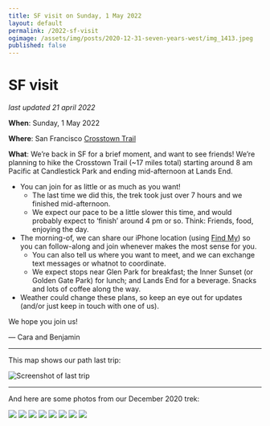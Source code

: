 ```yaml
---
title: SF visit on Sunday, 1 May 2022
layout: default
permalink: /2022-sf-visit
ogimage: /assets/img/posts/2020-12-31-seven-years-west/img_1413.jpeg
published: false
---
```

# SF visit

_last updated 21 april 2022_

**When**: Sunday, 1 May 2022

**Where**: San Francisco [Crosstown Trail](https://crosstowntrail.org/)

**What**: We’re back in SF for a brief moment, and want to see friends! We’re planning to hike the Crosstown Trail (~17 miles total) starting around 8 am Pacific at Candlestick Park and ending mid-afternoon at Lands End.

* You can join for as little or as much as you want!
  * The last time we did this, the trek took just over 7 hours and we finished mid-afternoon.
  * We expect our pace to be a little slower this time, and would probably expect to ‘finish’ around 4 pm or so. Think: Friends, food, enjoying the day.
* The morning-of, we can share our iPhone location (using [Find My](https://support.apple.com/en-us/HT210514)) so you can follow-along and join whenever makes the most sense for you.
  * You can also tell us where you want to meet, and we can exchange text messages or whatnot to coordinate.
  * We expect stops near Glen Park for breakfast; the Inner Sunset (or Golden Gate Park) for lunch; and Lands End for a beverage. Snacks and lots of coffee along the way.
* Weather could change these plans, so keep an eye out for updates (and/or just keep in touch with one of us).

We hope you join us!

— Cara and Benjamin

---

This map shows our path last trip:

![Screenshot of last trip](/2022-sf-visit/9CF6F672-EB86-4C2E-A73F-AE4350235A54.jpeg)

---

And here are some photos from our December 2020 trek:

![](/2022-sf-visit/IMG_1391.jpeg)
![](/2022-sf-visit/IMG_1475.jpeg)
![](/2022-sf-visit/IMG_1479.jpeg)
![](/2022-sf-visit/IMG_1484.jpeg)
![](/2022-sf-visit/IMG_1486.jpeg)
![](/2022-sf-visit/IMG_1488.jpeg)
![](/2022-sf-visit/IMG_1522.jpeg)
![](/2022-sf-visit/IMG_1535.jpeg)
